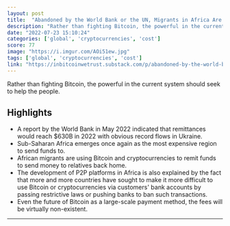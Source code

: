 ```yaml
---
layout: post
title:  "Abandoned by the World Bank or the UN, Migrants in Africa Are Turning to Bitcoin. Rather than fighting Bitcoin, the powerful in the current system should seek to help the people."
description: "Rather than fighting Bitcoin, the powerful in the current system should seek to help the people."
date: "2022-07-23 15:10:24"
categories: ['global', 'cryptocurrencies', 'cost']
score: 77
image: "https://i.imgur.com/AOi51ew.jpg"
tags: ['global', 'cryptocurrencies', 'cost']
link: "https://inbitcoinwetrust.substack.com/p/abandoned-by-the-world-bank-or-the"
---
```


Rather than fighting Bitcoin, the powerful in the current system should seek to help the people.

## Highlights

- A report by the World Bank in May 2022 indicated that remittances would reach $630B in 2022 with obvious record flows in Ukraine.
- Sub-Saharan Africa emerges once again as the most expensive region to send funds to.
- African migrants are using Bitcoin and cryptocurrencies to remit funds to send money to relatives back home.
- The development of P2P platforms in Africa is also explained by the fact that more and more countries have sought to make it more difficult to use Bitcoin or cryptocurrencies via customers' bank accounts by passing restrictive laws or pushing banks to ban such transactions.
- Even the future of Bitcoin as a large-scale payment method, the fees will be virtually non-existent.

---
